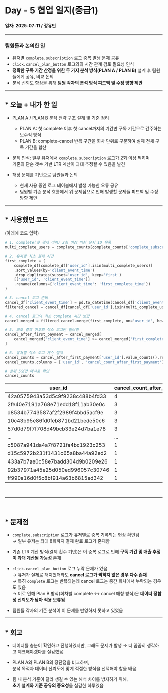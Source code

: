 # Day - 5 협업 일지(중급1)

#### 일자: 2025-07-11 / 정유빈

---

### 팀원들과 논의한 일

- 유저별 `complete.subscription` 로그 중복 발생 문제 공유
- `click.cancel_plan_button` 로그와의 시간 관계 검토 필요성 인식
- **정확한 구독 기간 산정을 위한 두 가지 분석 방식(PLAN A / PLAN B)** 설계 후 팀원들에게 공유, 비교 논의
- 분석 신뢰도 향상을 위해 **팀원 각자의 분석 방식 피드백 및 수정 방향 제안**

---

## \* 오늘 + 내가 한 일

- PLAN A / PLAN B 분석 전략 구조 설계 및 기준 정리

  - PLAN A: 첫 complete 이후 첫 cancel까지의 기간만 구독 기간으로 간주하는 보수적 방식
  - PLAN B: complete-cancel 반복 구간을 회차 단위로 구분하여 실제 전체 구독 기간을 합산

- 문제 인식: 일부 유저에서 `complete.subscription` 로그가 2회 이상 찍히며  
  기존의 단순 갯수 기반 LTR 계산이 과대 추정될 수 있음을 발견
- 해당 문제를 기반으로 팀원들과 논의
  - 현재 사용 중인 로그 테이블에서 발생 가능한 오류 공유
  - 팀원별 기존 분석 흐름에서 위 문제점으로 인해 발생할 문제들 피드백 및 수정 방향 제안

---

## \* 사용했던 코드

(아래에 코드 입력)

```python
# 1. complete(첫 결제 이력) 2회 이상 찍힌 유저 ID 목록
multi_complete_users = complete_counts[complete_counts['complete_subscription_count'] > 1]['user_id']

# 2. 유저별 최초 결제 시간
first_complete = (
    complete_df[complete_df['user_id'].isin(multi_complete_users)]
    .sort_values(by='client_event_time')
    .drop_duplicates(subset='user_id', keep='first')
    [['user_id', 'client_event_time']]
    .rename(columns={'client_event_time': 'first_complete_time'})
)

# 3. cancel 로그 준비
cancel_df['client_event_time'] = pd.to_datetime(cancel_df['client_event_time'])
filtered_cancel = cancel_df[cancel_df['user_id'].isin(multi_complete_users)]

# 4. cancel 로그와 최초 complete 시간 병합
cancel_merged = filtered_cancel.merge(first_complete, on='user_id', how='left')

# 5. 최초 결제 이후의 취소 로그만 필터링
cancel_after_first_payment = cancel_merged[
    cancel_merged['client_event_time'] >= cancel_merged['first_complete_time']
]

# 6. 유저별 취소 로그 개수 집계
cancel_counts = cancel_after_first_payment['user_id'].value_counts().reset_index()
cancel_counts.columns = ['user_id', 'cancel_count_after_first_payment']

# 상위 5명만 예시로 확인
cancel_counts
```

| user_id                               | cancel_count_after_first_payment |
|---------------------------------------|----------------------------------|
| 42a0575943a53d5c9f9238c488b4fd33      | 4                                |
| 2fe40e7191a768e71edd18f11ab30e0c      | 3                                |
| d8534b7743587af2f2989f4bbd5acf9e      | 3                                |
| 10c43b95e86fd0feb871bd21bede50c6      | 3                                |
| 57d0d79f7f708d49bcb33e24d7ba1e78      | 3                                |
| ...                                   | ...                              |
| c5087a941da4a7f8721fa4bc1923c253      | 1                                |
| d15c5972b231f1431c65a8ba44a92ed2      | 1                                |
| 433a7b7ae0c58e7badd304d9b0209e26      | 1                                |
| 92b37971a45e25d050ed996057c30746      | 1                                |
| ff990a16d0f5c8bf914a63b6815ed342      | 1                                |

<br>

---

<br>

## \* 문제점

- `complete.subscription` 로그가 유저별로 중복 기록되는 현상 확인됨  
  → 일부 유저는 최대 8회까지 결제 완료 로그가 존재함

- 기존 LTR 계산 방식(결제 횟수 기반)은 이 중복 로그로 인해 **구독 기간 및 매출 추정이 과대 계산될 가능성** 존재

- `click.cancel_plan_button` 로그 누락 문제가 있음  
  → 유저가 실제로 해지했더라도 **cancel 로그가 찍히지 않은 경우 다수 존재**  
  → 특히 `complete` 로그는 반복되는데 cancel 로그는 중간 회차에서 누락되는 경우도 있음  
  → 이로 인해 Plan B 방식(회차별 complete ↔ cancel 매칭 방식)은 **데이터 정합성 신뢰도가 낮아 적용 보류됨**
- 팀원들 각자의 기존 분석이 이 문제를 반영하지 못하고 있었음

---

## \* 회고

- 데이터를 충분이 확인하고 진행하였지만, 그래도 문제가 발생 → 더 꼼꼼히 생각하고 체크해야겠다를 실감했음

- PLAN A와 PLAN B의 장단점을 비교하며,  
  분석 목적과 데이터 신뢰도에 맞게 적절한 방식을 선택해야 함을 배움

- 팀 내 분석 기준이 달라 생길 수 있는 해석 차이를 방지하기 위해,  
  **초기 설계와 기준 공유의 중요성**을 실감한 하루였음
